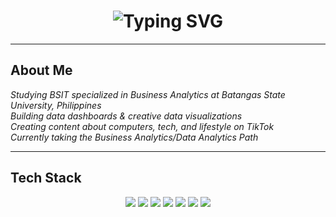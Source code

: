 <!-- Animated Heading -->
<h1 align="center">
  <img src="https://readme-typing-svg.herokuapp.com?font=Courier+New&weight=700&size=26&pause=1500&color=00BFFF&center=true&vCenter=true&width=800&lines=Hi%2C+I'm+Jerome+Mendoza!;A+Tech+Enthusiast;Passionate+about+Businesses+%26+Analytics" alt="Typing SVG"/>
</h1>





---

##  About Me

*Studying BSIT specialized in Business Analytics at Batangas State University, Philippines*  
*Building data dashboards & creative data visualizations*  
*Creating content about computers, tech, and lifestyle on TikTok*  
*Currently taking the Business Analytics/Data Analytics Path*

---

##  Tech Stack

<p align="center">
  <img src="https://img.shields.io/badge/Microsoft%20Excel-217346?style=for-the-badge&logo=microsoft-excel&logoColor=white" />
  <img src="https://img.shields.io/badge/MySQL-4479A1?style=for-the-badge&logo=mysql&logoColor=white" />
  <img src="https://img.shields.io/badge/Python-3670A0?style=for-the-badge&logo=python&logoColor=ffdd54" />
  <img src="https://img.shields.io/badge/Power%20BI-F2C811?style=for-the-badge&logo=powerbi&logoColor=black" />
  <img src="https://img.shields.io/badge/Jira-0052CC?style=for-the-badge&logo=jira&logoColor=white" />
  <img src="https://img.shields.io/badge/Scrum-2496ED?style=for-the-badge&logo=agora&logoColor=white" />
  <img src="https://img.shields.io/badge/Agile-FF5733?style=for-the-badge&logo=target&logoColor=white" />
</p>



